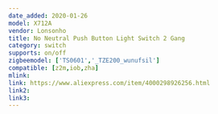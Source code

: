 ```yaml
---
date_added: 2020-01-26
model: X712A
vendor: Lonsonho
title: No Neutral Push Button Light Switch 2 Gang
category: switch
supports: on/off
zigbeemodel: ['TS0601','_TZE200_wunufsil']
compatible: [z2m,iob,zha]
mlink: 
link: https://www.aliexpress.com/item/4000298926256.html
link2: 
link3: 
---
```

